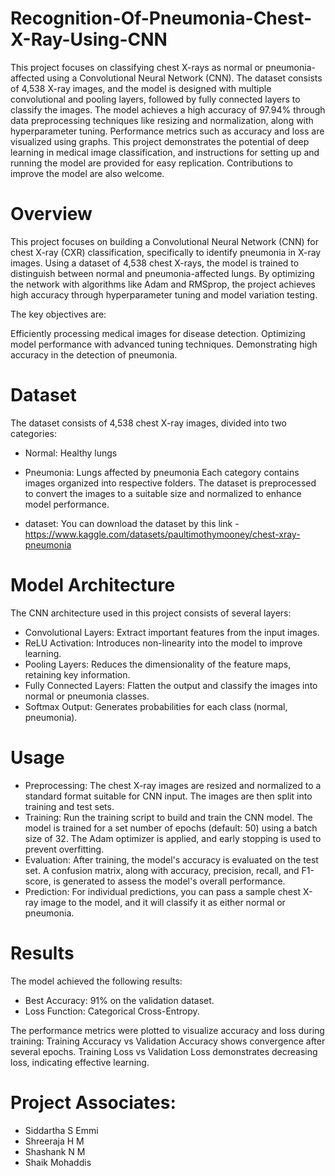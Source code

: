 # Recognition-Of-Pneumonia-Chest-X-Ray-Using-CNN
This project focuses on classifying chest X-rays as normal or pneumonia-affected using a Convolutional Neural Network (CNN). The dataset consists of 4,538 X-ray images, and the model is designed with multiple convolutional and pooling layers, followed by fully connected layers to classify the images. The model achieves a high accuracy of 97.94% through data preprocessing techniques like resizing and normalization, along with hyperparameter tuning. Performance metrics such as accuracy and loss are visualized using graphs. This project demonstrates the potential of deep learning in medical image classification, and instructions for setting up and running the model are provided for easy replication. Contributions to improve the model are also welcome.

# Overview
This project focuses on building a Convolutional Neural Network (CNN) for chest X-ray (CXR) classification, specifically to identify pneumonia in X-ray images. Using a dataset of 4,538 chest X-rays, the model is trained to distinguish between normal and pneumonia-affected lungs. By optimizing the network with algorithms like Adam and RMSprop, the project achieves high accuracy through hyperparameter tuning and model variation testing.

The key objectives are:

Efficiently processing medical images for disease detection.
Optimizing model performance with advanced tuning techniques.
Demonstrating high accuracy in the detection of pneumonia.

# Dataset
The dataset consists of 4,538 chest X-ray images, divided into two categories:

* Normal: Healthy lungs
* Pneumonia: Lungs affected by pneumonia
Each category contains images organized into respective folders. The dataset is preprocessed to convert the images to a suitable size and normalized to enhance model performance.

* dataset: You can download the dataset by this link - https://www.kaggle.com/datasets/paultimothymooney/chest-xray-pneumonia

# Model Architecture
The CNN architecture used in this project consists of several layers:

* Convolutional Layers: Extract important features from the input images.
* ReLU Activation: Introduces non-linearity into the model to improve learning.
* Pooling Layers: Reduces the dimensionality of the feature maps, retaining key information.
* Fully Connected Layers: Flatten the output and classify the images into normal or pneumonia classes.
* Softmax Output: Generates probabilities for each class (normal, pneumonia).

# Usage
* Preprocessing: The chest X-ray images are resized and normalized to a standard format suitable for CNN input. The images are then split into training and test sets.
* Training: Run the training script to build and train the CNN model. The model is trained for a set number of epochs (default: 50) using a batch size of 32. The Adam optimizer is applied, and early stopping is used to prevent overfitting.
* Evaluation: After training, the model's accuracy is evaluated on the test set. A confusion matrix, along with accuracy, precision, recall, and F1-score, is generated to assess the model's overall performance.
* Prediction: For individual predictions, you can pass a sample chest X-ray image to the model, and it will classify it as either normal or pneumonia.

# Results
The model achieved the following results:

* Best Accuracy: 91% on the validation dataset.
* Loss Function: Categorical Cross-Entropy.
  
The performance metrics were plotted to visualize accuracy and loss during training:
   Training Accuracy vs Validation Accuracy shows convergence after several epochs.
   Training Loss vs Validation Loss demonstrates decreasing loss, indicating effective learning.
   
# Project Associates:
* Siddartha S Emmi
* Shreeraja H M
* Shashank N M
* Shaik Mohaddis
